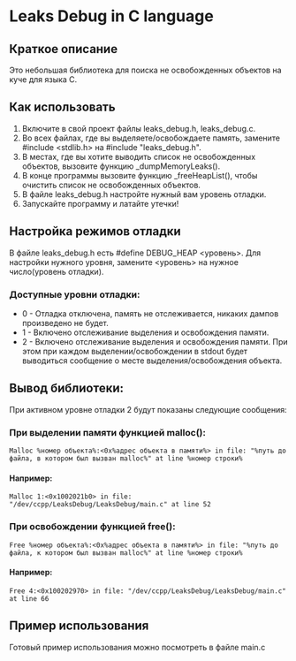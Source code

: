 # Leaks Debug in C language

## Краткое описание

Это небольшая библиотека для поиска не освобожденных объектов на куче для языка C.

## Как использовать

1. Включите в свой проект файлы leaks_debug.h, leaks_debug.c.
2. Во всех файлах, где вы выделяете/освобождаете память, замените #include <stdlib.h> на #include "leaks_debug.h".
3. В местах, где вы хотите выводить список не освобожденных объектов, вызовите функцию _dumpMemoryLeaks().
4. В конце программы вызовите функцию _freeHeapList(), чтобы очистить список не освобожденных объектов.
5. В файле leaks_debug.h настройте нужный вам уровень отладки.
6. Запускайте программу и латайте утечки!

## Настройка режимов отладки

В файле leaks_debug.h есть #define DEBUG_HEAP <уровень>.
Для настройки нужного уровня, замените <уровень> на нужное число(уровень отладки).

### Доступные уровни отладки:

* 0 - Отладка отключена, память не отслеживается, никаких дампов произведено не будет.
* 1 - Включено отслеживание выделения и освобождения памяти.
* 2 - Включено отслеживание выделения и освобождения памяти. При этом при каждом выделении/освобождении в stdout будет выводиться сообщение о месте выделения/освобождения объекта.

## Вывод библиотеки:

При активном уровне отладки 2 будут показаны следующие сообщения:

### При выделении памяти функцией malloc():
```
Malloc %номер объекта%:<0x%адрес объекта в памяти%> in file: "%путь до файла, в котором был вызван malloc%" at line %номер строки%
```
#### Например:
```
Malloc 1:<0x1002021b0> in file: "/dev/ccpp/LeaksDebug/LeaksDebug/main.c" at line 52
```
### При освобождении функцией free():
```
Free %номер объекта%:<0x%адрес объекта в памяти%> in file: "%путь до файла, к котором был вызван malloc%" at line %номер строки%
```
#### Например:
```
Free 4:<0x100202970> in file: "/dev/ccpp/LeaksDebug/LeaksDebug/main.c" at line 66
```

## Пример использования

Готовый пример использования можно посмотреть в файле main.c
